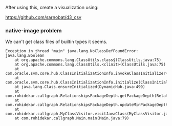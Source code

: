 After using this, create a visualization using:

https://github.com/sarnobat/d3_csv

### native-image problem

We can't get class files of builtin types it seems.

```
Exception in thread "main" java.lang.NoClassDefFoundError: java.lang.Boolean
	at org.apache.commons.lang.ClassUtils.class$(ClassUtils.java:75)
	at org.apache.commons.lang.ClassUtils.<clinit>(ClassUtils.java:75)
	at com.oracle.svm.core.hub.ClassInitializationInfo.invokeClassInitializer(ClassInitializationInfo.java:350)
	at com.oracle.svm.core.hub.ClassInitializationInfo.initialize(ClassInitializationInfo.java:270)
	at java.lang.Class.ensureInitialized(DynamicHub.java:499)
	at com.rohidekar.callgraph.RelationshipsPackageDepth.getPackageDepth(RelationshipsPackageDepth.java:24)
	at com.rohidekar.callgraph.RelationshipsPackageDepth.updateMinPackageDepth(RelationshipsPackageDepth.java:17)
	at com.rohidekar.callgraph.MyClassVisitor.visitJavaClass(MyClassVisitor.java:76)
	at com.rohidekar.callgraph.Main.main(Main.java:79)
```